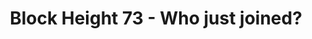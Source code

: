---
layout: post
title: "Block Height 73 - Who just joined?"
categories:
tags: []
image: blockheight-73.jpg
description: Hello? Can anyone hear me?
script:
  - Purple at the keyboard, with a £2 bottle of wine. <voice name='Kendra'> <lang xml:lang='en-US'> We may be stuck at home but we can still deliver a great comic via web conference! <say-as interpret-as='interjection'>Right, Green?</say-as></lang></voice>
  - Green, long hair and big bearded, sitting in front of an impressive looking selection of books. <voice name='Joey'><lang xml:lang='en-US'><amazon:emotion name='disappointed' intensity='high'> I haven't had a haircut or shower,  <emphasis level='reduced'>I mean shave</emphasis>, in weeks!    </amazon:emotion>     Over to Blue for the punchline.</lang></voice>
  - Blue's screen showing video Disabled due to low bandwith, mute on.
---